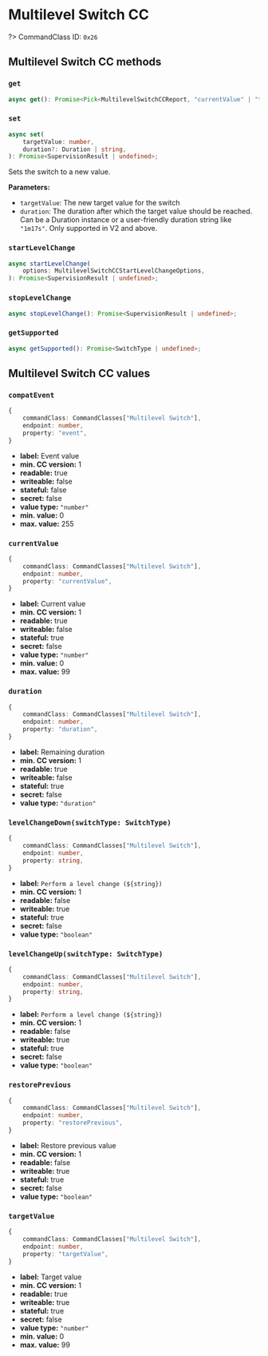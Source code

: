 # Multilevel Switch CC

?> CommandClass ID: `0x26`

## Multilevel Switch CC methods

### `get`

```ts
async get(): Promise<Pick<MultilevelSwitchCCReport, "currentValue" | "targetValue" | "duration"> | undefined>;
```

### `set`

```ts
async set(
	targetValue: number,
	duration?: Duration | string,
): Promise<SupervisionResult | undefined>;
```

Sets the switch to a new value.

**Parameters:**

-   `targetValue`: The new target value for the switch
-   `duration`: The duration after which the target value should be reached. Can be a Duration instance or a user-friendly duration string like `"1m17s"`. Only supported in V2 and above.

### `startLevelChange`

```ts
async startLevelChange(
	options: MultilevelSwitchCCStartLevelChangeOptions,
): Promise<SupervisionResult | undefined>;
```

### `stopLevelChange`

```ts
async stopLevelChange(): Promise<SupervisionResult | undefined>;
```

### `getSupported`

```ts
async getSupported(): Promise<SwitchType | undefined>;
```

## Multilevel Switch CC values

### `compatEvent`

```ts
{
	commandClass: CommandClasses["Multilevel Switch"],
	endpoint: number,
	property: "event",
}
```

-   **label:** Event value
-   **min. CC version:** 1
-   **readable:** true
-   **writeable:** false
-   **stateful:** false
-   **secret:** false
-   **value type:** `"number"`
-   **min. value:** 0
-   **max. value:** 255

### `currentValue`

```ts
{
	commandClass: CommandClasses["Multilevel Switch"],
	endpoint: number,
	property: "currentValue",
}
```

-   **label:** Current value
-   **min. CC version:** 1
-   **readable:** true
-   **writeable:** false
-   **stateful:** true
-   **secret:** false
-   **value type:** `"number"`
-   **min. value:** 0
-   **max. value:** 99

### `duration`

```ts
{
	commandClass: CommandClasses["Multilevel Switch"],
	endpoint: number,
	property: "duration",
}
```

-   **label:** Remaining duration
-   **min. CC version:** 1
-   **readable:** true
-   **writeable:** false
-   **stateful:** true
-   **secret:** false
-   **value type:** `"duration"`

### `levelChangeDown(switchType: SwitchType)`

```ts
{
	commandClass: CommandClasses["Multilevel Switch"],
	endpoint: number,
	property: string,
}
```

-   **label:** `Perform a level change (${string})`
-   **min. CC version:** 1
-   **readable:** false
-   **writeable:** true
-   **stateful:** true
-   **secret:** false
-   **value type:** `"boolean"`

### `levelChangeUp(switchType: SwitchType)`

```ts
{
	commandClass: CommandClasses["Multilevel Switch"],
	endpoint: number,
	property: string,
}
```

-   **label:** `Perform a level change (${string})`
-   **min. CC version:** 1
-   **readable:** false
-   **writeable:** true
-   **stateful:** true
-   **secret:** false
-   **value type:** `"boolean"`

### `restorePrevious`

```ts
{
	commandClass: CommandClasses["Multilevel Switch"],
	endpoint: number,
	property: "restorePrevious",
}
```

-   **label:** Restore previous value
-   **min. CC version:** 1
-   **readable:** false
-   **writeable:** true
-   **stateful:** true
-   **secret:** false
-   **value type:** `"boolean"`

### `targetValue`

```ts
{
	commandClass: CommandClasses["Multilevel Switch"],
	endpoint: number,
	property: "targetValue",
}
```

-   **label:** Target value
-   **min. CC version:** 1
-   **readable:** true
-   **writeable:** true
-   **stateful:** true
-   **secret:** false
-   **value type:** `"number"`
-   **min. value:** 0
-   **max. value:** 99
